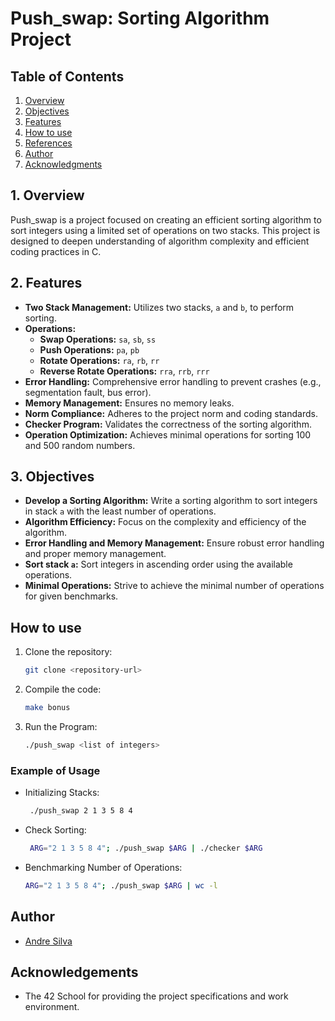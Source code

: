 # Push_swap: Sorting Algorithm Project

## Table of Contents

1. [Overview](#overview)
2. [Objectives](#objectives)
3. [Features](#features)
4. [How to use](#how-to-use)
5. [References](#references)
6. [Author](#author)
5. [Acknowledgments](#acknowledgments)

## 1. Overview

Push_swap is a project focused on creating an efficient sorting algorithm to sort integers using a limited set of operations on two stacks. This project is designed to deepen understanding of algorithm complexity and efficient coding practices in C.

## 2. Features

- **Two Stack Management:** Utilizes two stacks, `a` and `b`, to perform sorting.
- **Operations:**
  - **Swap Operations:** `sa`, `sb`, `ss`
  - **Push Operations:** `pa`, `pb`
  - **Rotate Operations:** `ra`, `rb`, `rr`
  - **Reverse Rotate Operations:** `rra`, `rrb`, `rrr`
- **Error Handling:** Comprehensive error handling to prevent crashes (e.g., segmentation fault, bus error).
- **Memory Management:** Ensures no memory leaks.
- **Norm Compliance:** Adheres to the project norm and coding standards.
- **Checker Program:** Validates the correctness of the sorting algorithm.
- **Operation Optimization:** Achieves minimal operations for sorting 100 and 500 random numbers.

## 3. Objectives

- **Develop a Sorting Algorithm:** Write a sorting algorithm to sort integers in stack `a` with the least number of operations.
- **Algorithm Efficiency:** Focus on the complexity and efficiency of the algorithm.
- **Error Handling and Memory Management:** Ensure robust error handling and proper memory management.
- **Sort stack `a`:** Sort integers in ascending order using the available operations.
- **Minimal Operations:** Strive to achieve the minimal number of operations for given benchmarks.

## How to use

1. Clone the repository:
   ```sh
   git clone <repository-url>

2. Compile the code:
   ```sh
   make bonus

3. Run the Program:
   ```sh
   ./push_swap <list of integers>

### Example of Usage
- Initializing Stacks:
  ```sh
   ./push_swap 2 1 3 5 8 4
- Check Sorting:
  ```sh
   ARG="2 1 3 5 8 4"; ./push_swap $ARG | ./checker $ARG
- Benchmarking Number of Operations:
  ```sh
  ARG="2 1 3 5 8 4"; ./push_swap $ARG | wc -l

## Author

- [Andre Silva](https://github.com/mzsv/)

## Acknowledgements

- The 42 School for providing the project specifications and work environment.
